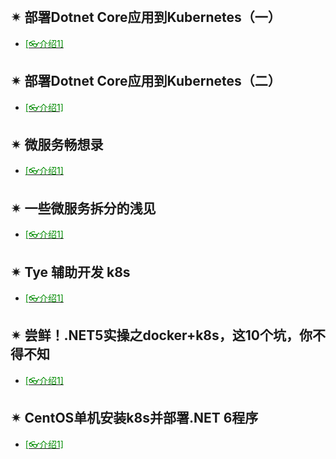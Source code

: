 <br/>



## ✴ 部署Dotnet Core应用到Kubernetes（一）

- [<span style='color:#008B00'>[👓介绍1]</span>](https://mp.weixin.qq.com/s?__biz=MjM5MzI5Mzg1OA==&mid=2247487678&idx=1&sn=6a0e033c1fc3016f15b445776be00900&chksm=a69863f391efeae5ae7865be82c65b31f951ad5d451e08b90a033cdfe01a863e865e4099bfdb&mpshare=1&scene=23&srcid=02038Lrlgl1HbzxL26zbJJ4O&sharer_sharetime=1612350732651&sharer_shareid=59de2f213c6a6639f6a4600116f6fabf#rd ':target=_blank') 

  

## ✴ 部署Dotnet Core应用到Kubernetes（二）

- [<span style='color:#008B00'>[👓介绍1]</span>](https://mp.weixin.qq.com/s?__biz=MjM5MzI5Mzg1OA==&mid=2247487678&idx=2&sn=ad61a2fbb6dfd74548717b004f7a1c4e&chksm=a69863f391efeae5f83759f7b529d25cb7aa047dc07f23f2f695e034d34840f79da949efb084&mpshare=1&scene=23&srcid=0208lat2YVOTtumvNKnmkkyX&sharer_sharetime=1612767684147&sharer_shareid=59de2f213c6a6639f6a4600116f6fabf#rd ':target=_blank') 

  

## ✴ 微服务畅想录

- [<span style='color:#008B00'>[👓介绍1]</span>](https://mp.weixin.qq.com/s?__biz=MjM5MzI5Mzg1OA==&mid=2247488405&idx=2&sn=8e82330c46a0a192ec539b46d289b223&chksm=a69860d891efe9cedc1b12179e707f371b10a6f49a4a8ed2b0260957b3af9fd7380cb1f84e2f&mpshare=1&scene=23&srcid=0208GTOqDnpothTFtqRypFr4&sharer_sharetime=1612769207474&sharer_shareid=59de2f213c6a6639f6a4600116f6fabf#rd ':target=_blank') 

## ✴ 一些微服务拆分的浅见

- [<span style='color:#008B00'>[👓介绍1]</span>](https://mp.weixin.qq.com/s?__biz=MzAwNTMxMzg1MA==&mid=2654085204&idx=6&sn=177a6daa5ca786d5936138abb26362c7&chksm=80d80401b7af8d17cb415a243e71e1900ed1c51f22ca77747e29edf2ecdb3458400b6073fe69&mpshare=1&scene=23&srcid=0726zbAG1PpLCHJonl2MokFW&sharer_sharetime=1627257210191&sharer_shareid=59de2f213c6a6639f6a4600116f6fabf#rd ':target=_blank') 

## ✴ Tye 辅助开发 k8s

- [<span style='color:#008B00'>[👓介绍1]</span>](https://mp.weixin.qq.com/s?__biz=MzAwNTMxMzg1MA==&mid=2654082700&idx=3&sn=802ca45ae173fb741ff7e1d27ccb2581&chksm=80d832d9b7afbbcfb6435c1f69b056c04bef2fefad0c22cb66d338a074a3373c8d83b9fd56f6&mpshare=1&scene=23&srcid=0225fVsfZ7xuS2wz8gMcsB5N&sharer_sharetime=1614253186113&sharer_shareid=59de2f213c6a6639f6a4600116f6fabf#rd ':target=_blank') 

## ✴ 尝鲜！.NET5实操之docker+k8s，这10个坑，你不得不知

- [<span style='color:#008B00'>[👓介绍1]</span>](https://mp.weixin.qq.com/s?__biz=MzAwNTMxMzg1MA==&mid=2654081464&idx=1&sn=466755fa6adeeda0a7dc000ace889cea&chksm=80d835edb7afbcfb79a9df3cd155b7a1e8c66e8b8be566c6ec4dcaaa46f095847eebb7e355f3&mpshare=1&scene=23&srcid=0213gahswR4UHHOEvwLx7kM2&sharer_sharetime=1613184924788&sharer_shareid=59de2f213c6a6639f6a4600116f6fabf#rd ':target=_blank') 


## ✴ CentOS单机安装k8s并部署.NET 6程序

- [<span style='color:#008B00'>[👓介绍1]</span>](https://mp.weixin.qq.com/s?__biz=MzAwNTMxMzg1MA==&mid=2654088037&idx=6&sn=0ec5208fba99bcda853562b64bd80daa&chksm=80d80f30b7af8626cadaec94a3ed7f4a3c1ad771e87c3027b335e8b8b9dbeb20087835aef274&mpshare=1&scene=23&srcid=0222qMxrqRpvoPW1QvhiXZ0U&sharer_sharetime=1645489743075&sharer_shareid=59de2f213c6a6639f6a4600116f6fabf#rd ':target=_blank') 

  

